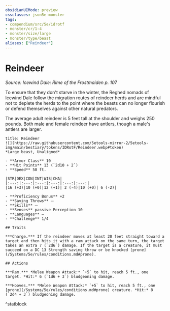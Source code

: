 ```yaml
---
obsidianUIMode: preview
cssclasses: json5e-monster
tags:
- compendium/src/5e/idrotf
- monster/cr/1-4
- monster/size/large
- monster/type/beast
aliases: ["Reindeer"]
---
```

# Reindeer
*Source: Icewind Dale: Rime of the Frostmaiden p. 107*  

To ensure that they don't starve in the winter, the Reghed nomads of Icewind Dale follow the migration routes of reindeer herds and are mindful not to deplete the herds to the point where the beasts can no longer flourish or defend themselves against other natural predators.

The average adult reindeer is 5 feet tall at the shoulder and weighs 250 pounds. Both male and female reindeer have antlers, though a male's antlers are larger.

```ad-statblock
title: Reindeer
![](https://raw.githubusercontent.com/5etools-mirror-2/5etools-img/main/bestiary/tokens/IDRotF/Reindeer.webp#token)
*Large beast, Unaligned*

- **Armor Class** 10
- **Hit Points** 13 (`2d10 + 2`)
- **Speed** 50 ft.

|STR|DEX|CON|INT|WIS|CHA|
|:---:|:---:|:---:|:---:|:---:|:---:|
|16 (+3)|10 (+0)|12 (+1)| 2 (-4)|10 (+0)| 6 (-2)|

- **Proficiency Bonus** +2
- **Saving Throws** ⏤
- **Skills** ⏤
- **Senses** passive Perception 10
- **Languages** —
- **Challenge** 1/4

## Traits

***Charge.*** If the reindeer moves at least 20 feet straight toward a target and then hits it with a ram attack on the same turn, the target takes an extra 7 (`2d6`) damage. If the target is a creature, it must succeed on a DC 13 Strength saving throw or be knocked [prone](/Systems/5e/rules/conditions.md#prone).

## Actions

***Ram.*** *Melee Weapon Attack:* `+5` to hit, reach 5 ft., one target. *Hit:* 6 (`1d6 + 3`) bludgeoning damage.

***Hooves.*** *Melee Weapon Attack:* `+5` to hit, reach 5 ft., one [prone](/Systems/5e/rules/conditions.md#prone) creature. *Hit:* 8 (`2d4 + 3`) bludgeoning damage.
```
^statblock